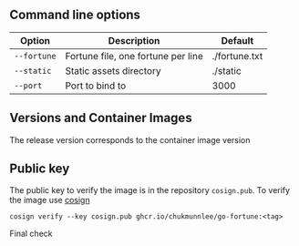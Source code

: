 ## Command line options

| Option    | Description                        | Default       |
|-----------|------------------------------------|---------------|
|`--fortune`| Fortune file, one fortune per line | ./fortune.txt |
|`--static` | Static assets directory            | ./static      |
|`--port`   | Port to bind to                    | 3000          |

## Versions and Container Images
The release version corresponds to the container image version

## Public key

The public key to verify the image is in the repository `cosign.pub`. To verify the image use [cosign](https://github.com/sigstore/cosign)

```
cosign verify --key cosign.pub ghcr.io/chukmunnlee/go-fortune:<tag>
```
Final check